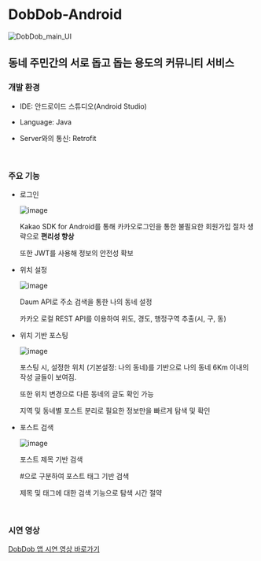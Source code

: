 # DobDob-Android

![DobDob_main_UI](https://user-images.githubusercontent.com/78736070/151484058-71a13340-878c-4f76-b9bc-09cc8c5b337b.jpg)
## 동네 주민간의 서로 돕고 돕는 용도의 커뮤니티 서비스

### 개발 환경
- IDE: 안드로이드 스튜디오(Android Studio)

- Language: Java

- Server와의 통신: Retrofit

<br/>

### 주요 기능
- 로그인

  ![image](https://user-images.githubusercontent.com/78736070/151484696-c84155b2-3a7e-49c6-86b4-52beb173c20e.png)
  
  Kakao SDK for Android를 통해 카카오로그인을 통한 불필요한 회원가입 절차 생략으로 <b>편리성 향상</b>
  
  또한 JWT를 사용해 정보의 안전성 확보


- 위치 설정

  ![image](https://user-images.githubusercontent.com/78736070/151484612-b34929a1-0232-4baf-8a81-559135b32bbf.png)
  
  Daum API로 주소 검색을 통한 나의 동네 설정
  
  카카오 로컬 REST API를 이용하여 위도, 경도, 행정구역 추출(시, 구, 동)


- 위치 기반 포스팅

  ![image](https://user-images.githubusercontent.com/78736070/151485068-e2dc0640-a184-4948-948f-46d57c976afc.png)

  포스팅 시, 설정한 위치 (기본설정: 나의 동네)를 기반으로 나의 동네 6Km 이내의 작성 글들이 보여짐.
  
  또한 위치 변경으로 다른 동네의 글도 확인 가능
  
  지역 및 동네별 포스트 분리로 필요한 정보만을 빠르게 탐색 및 확인
  
  
- 포스트 검색

  ![image](https://user-images.githubusercontent.com/78736070/151485314-5ae7c567-8cae-42c4-983c-a77cc30b110b.png)

  포스트 제목 기반 검색
  
  &#35;으로 구분하여 포스트 태그 기반 검색
  
  제목 및 태그에 대한 검색 기능으로 탐색 시간 절약
 
<br/>
  
### 시연 영상
[DobDob 앱 시연 영상 바로가기](https://drive.google.com/file/d/1yg-MM3_afpTBmmpb4VHVlLJ-nu6luSIc/view?usp=sharing/)
